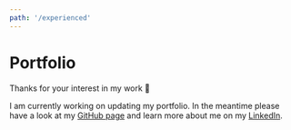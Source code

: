 ```yaml
---
path: '/experienced'
---
```


# Portfolio

Thanks for your interest in my work 🙇

I am currently working on updating my portfolio. In the meantime please have a look at my [GitHub page](https://github.com/stigi) and learn more about me on my [LinkedIn](http://linkedin.com/in/ullrichschaefer/).
